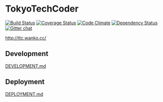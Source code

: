 # TokyoTechCoder
[![Build Status](https://api.travis-ci.org/eagletmt/ttcoder.svg)](https://travis-ci.org/eagletmt/ttcoder)
[![Coverage Status](https://coveralls.io/repos/eagletmt/ttcoder/badge.png?branch=master)](https://coveralls.io/r/eagletmt/ttcoder)
[![Code Climate](https://codeclimate.com/github/eagletmt/ttcoder.png)](https://codeclimate.com/github/eagletmt/ttcoder)
[![Dependency Status](https://gemnasium.com/eagletmt/ttcoder.svg)](https://gemnasium.com/eagletmt/ttcoder)
[![Gitter chat](https://badges.gitter.im/eagletmt/ttcoder.png)](https://gitter.im/eagletmt/ttcoder)

http://ttc.wanko.cc/

## Development
[DEVELOPMENT.md](DEVELOPMENT.md)

## Deployment
[DEPLOYMENT.md](DEPLOYMENT.md)
